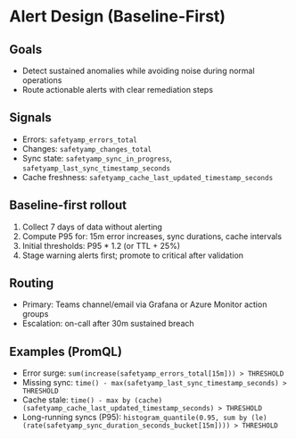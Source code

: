 # Alert Design (Baseline-First)

## Goals
- Detect sustained anomalies while avoiding noise during normal operations
- Route actionable alerts with clear remediation steps

## Signals
- Errors: `safetyamp_errors_total`
- Changes: `safetyamp_changes_total`
- Sync state: `safetyamp_sync_in_progress`, `safetyamp_last_sync_timestamp_seconds`
- Cache freshness: `safetyamp_cache_last_updated_timestamp_seconds`

## Baseline-first rollout
1. Collect 7 days of data without alerting
2. Compute P95 for: 15m error increases, sync durations, cache intervals
3. Initial thresholds: P95 * 1.2 (or TTL + 25%)
4. Stage warning alerts first; promote to critical after validation

## Routing
- Primary: Teams channel/email via Grafana or Azure Monitor action groups
- Escalation: on-call after 30m sustained breach

## Examples (PromQL)
- Error surge: `sum(increase(safetyamp_errors_total[15m])) > THRESHOLD`
- Missing sync: `time() - max(safetyamp_last_sync_timestamp_seconds) > THRESHOLD`
- Cache stale: `time() - max by (cache) (safetyamp_cache_last_updated_timestamp_seconds) > THRESHOLD`
- Long-running syncs (P95): `histogram_quantile(0.95, sum by (le) (rate(safetyamp_sync_duration_seconds_bucket[15m]))) > THRESHOLD`
